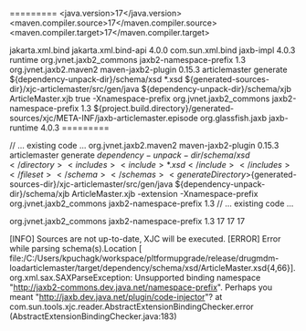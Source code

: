 =========
<properties>
    <java.version>17</java.version>
    <maven.compiler.source>17</maven.compiler.source>
    <maven.compiler.target>17</maven.compiler.target>
</properties>

<dependencies>
    <dependency>
        <groupId>jakarta.xml.bind</groupId>
        <artifactId>jakarta.xml.bind-api</artifactId>
        <version>4.0.0</version>
    </dependency>
    <dependency>
        <groupId>com.sun.xml.bind</groupId>
        <artifactId>jaxb-impl</artifactId>
        <version>4.0.3</version>
        <scope>runtime</scope>
    </dependency>
    <dependency>
        <groupId>org.jvnet.jaxb2_commons</groupId>
        <artifactId>jaxb2-namespace-prefix</artifactId>
        <version>1.3</version>
    </dependency>
</dependencies>

<build>
    <plugins>
        <plugin>
            <groupId>org.jvnet.jaxb2.maven2</groupId>
            <artifactId>maven-jaxb2-plugin</artifactId>
            <version>0.15.3</version>
            <executions>
                <execution>
                    <id>articlemaster</id>
                    <goals>
                        <goal>generate</goal>
                    </goals>
                    <configuration>
                        <schemas>
                            <schema>
                                <fileset>
                                    <directory>${dependency-unpack-dir}/schema/xsd</directory>
                                    <includes>
                                        <include>*.xsd</include>
                                    </includes>
                                </fileset>
                            </schema>
                        </schemas>
                        <generateDirectory>${generated-sources-dir}/xjc-articlemaster/src/gen/java</generateDirectory>
                        <bindingDirectory>${dependency-unpack-dir}/schema/xjb</bindingDirectory>
                        <bindingIncludes>
                            <include>ArticleMaster.xjb</include>
                        </bindingIncludes>
                        <extension>true</extension>
                        <args>
                            <arg>-Xnamespace-prefix</arg>
                        </args>
                        <plugins>
                            <plugin>
                                <groupId>org.jvnet.jaxb2_commons</groupId>
                                <artifactId>jaxb2-namespace-prefix</artifactId>
                                <version>1.3</version>
                            </plugin>
                        </plugins>
                        <episodeFile>${project.build.directory}/generated-sources/xjc/META-INF/jaxb-articlemaster.episode</episodeFile>
                    </configuration>
                </execution>
            </executions>
            <dependencies>
                <dependency>
                    <groupId>org.glassfish.jaxb</groupId>
                    <artifactId>jaxb-runtime</artifactId>
                    <version>4.0.3</version>
                </dependency>
            </dependencies>
        </plugin>
    </plugins>
</build> 
=========




// ... existing code ...
<plugin>
    <groupId>org.jvnet.jaxb2.maven2</groupId>
    <artifactId>maven-jaxb2-plugin</artifactId>
    <version>0.15.3</version>
    <executions>
        <execution>
            <id>articlemaster</id>
            <goals>
                <goal>generate</goal>
            </goals>
            <configuration>
                <schemas>
                    <schema>
                        <fileset>
                            <directory>${dependency-unpack-dir}/schema/xsd</directory>
                            <includes>
                                <include>*.xsd</include>
                            </includes>
                        </fileset>
                    </schema>
                </schemas>
                <generateDirectory>${generated-sources-dir}/xjc-articlemaster/src/gen/java</generateDirectory>
                <bindingDirectory>${dependency-unpack-dir}/schema/xjb</bindingDirectory>
                <bindingIncludes>
                    <include>ArticleMaster.xjb</include>
                </bindingIncludes>
                <!-- Add these new configuration elements -->
                <args>
                    <arg>-extension</arg>
                    <arg>-Xnamespace-prefix</arg>
                </args>
                <plugins>
                    <plugin>
                        <groupId>org.jvnet.jaxb2_commons</groupId>
                        <artifactId>jaxb2-namespace-prefix</artifactId>
                        <version>1.3</version>
                    </plugin>
                </plugins>
            </configuration>
        </execution>
    </executions>
</plugin>
// ... existing code ...



<dependency>
    <groupId>org.jvnet.jaxb2_commons</groupId>
    <artifactId>jaxb2-namespace-prefix</artifactId>
    <version>1.3</version>
</dependency>
<properties>
    <java.version>17</java.version>
    <maven.compiler.source>17</maven.compiler.source>
    <maven.compiler.target>17</maven.compiler.target>
</properties>

[INFO] Sources are not up-to-date, XJC will be executed.
[ERROR] Error while parsing schema(s).Location [ file:/C:/Users/kpuchagk/workspace/pltformupgrade/release/drugmdm-loadarticlemaster/target/dependency/schema/xsd/ArticleMaster.xsd{4,66}].
org.xml.sax.SAXParseException: Unsupported binding namespace "http://jaxb2-commons.dev.java.net/namespace-prefix". Perhaps you meant "http://jaxb.dev.java.net/plugin/code-injector"?
    at com.sun.tools.xjc.reader.AbstractExtensionBindingChecker.error (AbstractExtensionBindingChecker.java:183)
